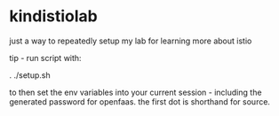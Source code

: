 # kindistiolab
just a way to repeatedly setup my lab for learning more about istio

tip - run script with:

. ./setup.sh 

to then set the env variables into your current session - including the generated password for openfaas. the first dot is shorthand for source.